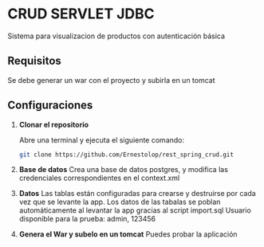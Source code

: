 # CRUD SERVLET JDBC

Sistema para visualizacion de productos con autenticación básica

## Requisitos

Se debe generar un war con el proyecto y subirla en un tomcat

## Configuraciones

1. **Clonar el repositorio**

   Abre una terminal y ejecuta el siguiente comando:

   ```bash
   git clone https://github.com/Ernestolop/rest_spring_crud.git
   ```

2. **Base de datos**
   Crea una base de datos postgres, y modifica las credenciales correspondientes en el context.xml

3. **Datos**
   Las tablas están configuradas para crearse y destruirse por cada vez que se levante la app.
   Los datos de las tabalas se poblan automáticamente al levantar la app gracias al script import.sql
   Usuario disponible para la prueba: admin, 123456

4. **Genera el War y subelo en un tomcat**
    Puedes probar la aplicación